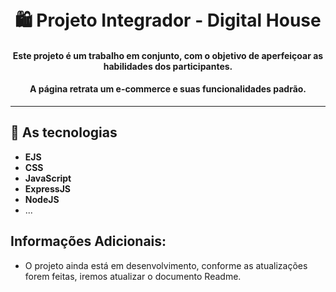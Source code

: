 <h1 align="center"><br>
    🛍️ Projeto Integrador - Digital House
</h1>


<h4 align="center">Este projeto é um trabalho em conjunto, com o objetivo de aperfeiçoar as habilidades dos participantes.</h4>
<h4 align="center">A página retrata um e-commerce e suas funcionalidades padrão.</h4>


---

## 🔧 As tecnologias

- **EJS**
- **CSS**
- **JavaScript**
- **ExpressJS**
- **NodeJS**
- ...

## Informações Adicionais:

- O projeto ainda está em desenvolvimento, conforme as atualizações forem feitas, iremos atualizar o documento Readme.
